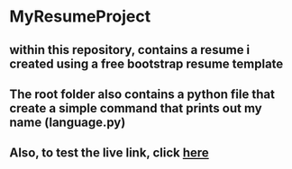 # MyResumeProject

## within this repository, contains a resume i created using a free bootstrap resume template

## The root folder also contains a python file that create a simple command that prints out my name (language.py)

## Also, to test the live link, click [here](http://senaikeapp.herokuapp.com)

